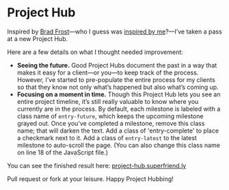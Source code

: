 Project Hub
===========

Inspired by [Brad Frost](http://bradfrostweb.com/)—who I guess was [inspired by me](http://24ways.org/2013/project-hubs/)?—I&rsquo;ve taken a pass at a new Project Hub.

Here are a few details on what I thought needed improvement:

- **Seeing the future.** Good Project Hubs document the past in a way that makes it easy for a client—or you—to keep track of the process. However, I&rsquo;ve started to pre-populate the entire process for my clients so that they know not only what&rsquo;s happened but also what&rsquo;s coming up.
- **Focusing on a moment in time.** Though this Project Hub lets you see an  entire project timeline, it&rsquo;s still really valuable to know where you currently are in the process. By default, each milestone is labeled with a class name of `entry-future`, which keeps the upcoming milestone grayed out. Once you&rsquo;ve completed a milestone, remove this class name; that will darken the text. Add a class of 'entry-complete' to place a checkmark next to it. Add a class of `entry-latest` to the latest milestone to auto-scroll the page. (You can also change this class name on line 18 of the JavaScript file.)

You can see the finished result here: [project-hub.superfriend.ly](http://project-hub.superfriend.ly/)

Pull request or fork at your leisure. Happy Project Hubbing!
